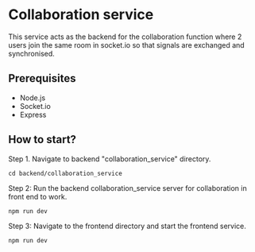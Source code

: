 # Collaboration service

This service acts as the backend for the collaboration function where 2 users join the same room in socket.io so that signals are exchanged and synchronised.

## Prerequisites

- Node.js
- Socket.io
- Express

## How to start?

Step 1. Navigate to backend "collaboration_service" directory.

```
cd backend/collaboration_service
```

Step 2: Run the backend collaboration_service server for collaboration in front end to work.

```
npm run dev
```

Step 3: Navigate to the frontend directory and start the frontend service.

```
npm run dev
```
